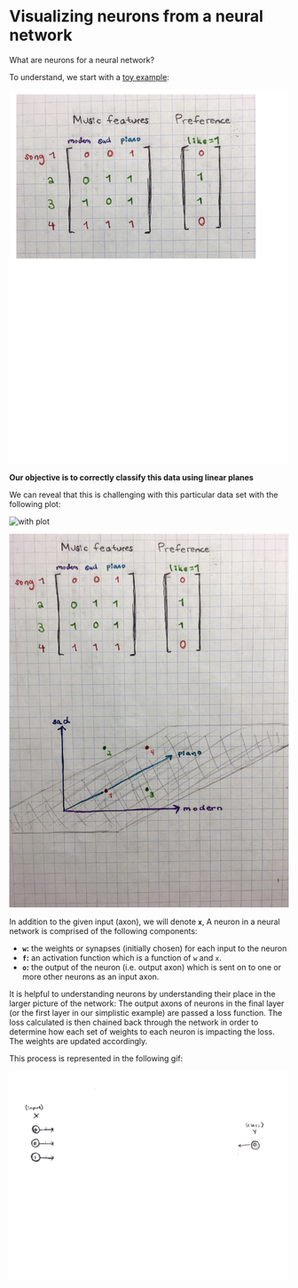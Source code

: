 # Visualizing neurons from a neural network

What are neurons for a neural network?

To understand, we start with a [toy example][1]:

![data](sketches/images/data.png)

**Our objective is to correctly classify this data using linear planes**

We can reveal that this is challenging with this particular data set with the following plot:

![with plot](sketches/images/data_with_plot.png)

![with plane](sketches/images/with_plane.JPG)

In addition to the given input (axon), we will denote **`x`**, A neuron in a neural network is comprised of the following components:

* **`w`:** the weights or synapses (initially chosen) for each input to the neuron
* **`f`:** an activation function which is a function of `w` and `x`.
* **`o`:** the output of the neuron (i.e. output axon) which is sent on to one or more other neurons as an input axon.

It is helpful to understanding neurons by understanding their place in the larger picture of the network: The output axons of neurons in the final layer (or the first layer in our simplistic example) are passed a loss function. The loss calculated is then chained back through the network in order to determine how each set of weights to each neuron is impacting the loss. The weights are updated accordingly.

This process is represented in the following gif:

![one-layer nnet](sketches/output_xCrmbs.gif)

[1]: http://cs231n.github.io/neural-networks-1/
